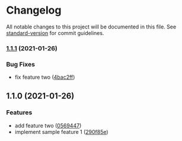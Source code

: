 # Changelog

All notable changes to this project will be documented in this file. See [standard-version](https://github.com/conventional-changelog/standard-version) for commit guidelines.

### [1.1.1](https://github.com/azdigital-health/sample-repo-changelog/compare/v1.1.0...v1.1.1) (2021-01-26)


### Bug Fixes

* fix feature two ([4bac2ff](https://github.com/azdigital-health/sample-repo-changelog/commit/4bac2ff4587e355eefde24315c4b68b6691a564c))

## 1.1.0 (2021-01-26)


### Features

* add feature two ([0569447](https://github.com/azdigital-health/sample-repo-changelog/commit/056944767483f07e5fdcc53282f0bf42eeef3988))
* implement sample feature 1 ([290f85e](https://github.com/azdigital-health/sample-repo-changelog/commit/290f85e70e44e9c019aad041c448865ba5fa1868))
